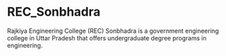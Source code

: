 # REC_Sonbhadra
Rajkiya Engineering College (REC) Sonbhadra is a government engineering college in Uttar Pradesh that offers undergraduate degree programs in engineering.
